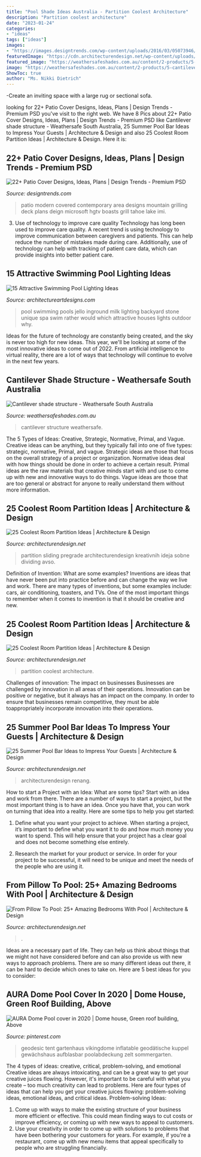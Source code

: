 ```yaml
---
title: "Pool Shade Ideas Australia - Partition Coolest Architecture"
description: "Partition coolest architecture"
date: "2023-01-24"
categories:
- "ideas"
tags: ["ideas"]
images:
- "https://images.designtrends.com/wp-content/uploads/2016/03/05073946/Contemporary-Patio-Cover-Deign.jpeg"
featuredImage: "https://cdn.architecturendesign.net/wp-content/uploads/2015/01/AD-PoolBedroom-25.jpg"
featured_image: "https://weathersafeshades.com.au/content/2-products/5-cantilever/cantilever-shade-structure-2.jpg"
image: "https://weathersafeshades.com.au/content/2-products/5-cantilever/cantilever-shade-structure-2.jpg"
ShowToc: true
author: "Ms. Nikki Dietrich"
---
```



-Create an inviting space with a large rug or sectional sofa.

	

		
looking for 22+ Patio Cover Designs, Ideas, Plans | Design Trends - Premium PSD you've visit to the right web. We have 8 Pics about 22+ Patio Cover Designs, Ideas, Plans | Design Trends - Premium PSD like Cantilever shade structure - Weathersafe South Australia, 25 Summer Pool Bar Ideas to Impress Your Guests | Architecture &amp; Design and also 25 Coolest Room Partition Ideas | Architecture &amp; Design. Here it is:
		
    
## 22+ Patio Cover Designs, Ideas, Plans | Design Trends - Premium PSD

<img loading=lazy src="https://images.designtrends.com/wp-content/uploads/2016/03/05073946/Contemporary-Patio-Cover-Deign.jpeg" onerror="this.onerror=null;this.src='https://tse2.mm.bing.net/th?id=OIP.AKLi8hzsns2SWbiHI9DVZAHaKX&amp;pid=15.1';" alt="22+ Patio Cover Designs, Ideas, Plans | Design Trends - Premium PSD">

_Source: designtrends.com_

>patio modern covered contemporary area designs mountain grilling deck plans deign microsoft hgtv boasts grill tahoe lake imi. 

	

3) Use of technology to improve care quality
Technology has long been used to improve care quality. A recent trend is using technology to improve communication between caregivers and patients. This can help reduce the number of mistakes made during care. Additionally, use of technology can help with tracking of patient care data, which can provide insights into better patient care.

    
## 15 Attractive Swimming Pool Lighting Ideas

<img loading=lazy src="https://www.architectureartdesigns.com/wp-content/uploads/2015/09/11-630x420.jpg" onerror="this.onerror=null;this.src='https://tse2.mm.bing.net/th?id=OIP.3Z6KjQBjKxUGuG8hQ-_k_QHaE8&amp;pid=15.1';" alt="15 Attractive Swimming Pool Lighting Ideas">

_Source: architectureartdesigns.com_

>pool swimming pools jello inground milk lighting backyard stone unique spa swim rather would which attractive houses lights outdoor why. 

	

Ideas for the future of technology are constantly being created, and the sky is never too high for new ideas. This year, we'll be looking at some of the most innovative ideas to come out of 2022. From artificial intelligence to virtual reality, there are a lot of ways that technology will continue to evolve in the next few years.

    
## Cantilever Shade Structure - Weathersafe South Australia

<img loading=lazy src="https://weathersafeshades.com.au/content/2-products/5-cantilever/cantilever-shade-structure-2.jpg" onerror="this.onerror=null;this.src='https://tse3.mm.bing.net/th?id=OIP.Xmr_tF5Qu-jmh81qbPTsbwHaE8&amp;pid=15.1';" alt="Cantilever shade structure - Weathersafe South Australia">

_Source: weathersafeshades.com.au_

>cantilever structure weathersafe. 

	

The 5 Types of Ideas: Creative, Strategic, Normative, Primal, and Vague.
Creative ideas can be anything, but they typically fall into one of five types: strategic, normative, Primal, and vague. 
Strategic ideas are those that focus on the overall strategy of a project or organization. Normative ideas deal with how things should be done in order to achieve a certain result. Primal ideas are the raw materials that creative minds start with and use to come up with new and innovative ways to do things. Vague ideas are those that are too general or abstract for anyone to really understand them without more information.

    
## 25 Coolest Room Partition Ideas | Architecture &amp; Design

<img loading=lazy src="https://cdn.architecturendesign.net/wp-content/uploads/2014/08/2161.jpg" onerror="this.onerror=null;this.src='https://tse4.mm.bing.net/th?id=OIP.RVoNf9r_gGLB274Gc5QydwHaJ3&amp;pid=15.1';" alt="25 Coolest Room Partition Ideas | Architecture &amp; Design">

_Source: architecturendesign.net_

>partition sliding pregrade architecturendesign kreativnih ideja sobne dividing avso. 

	

Definition of Invention: What are some examples?
Inventions are ideas that have never been put into practice before and can change the way we live and work. There are many types of inventions, but some examples include: cars, air conditioning, toasters, and TVs. One of the most important things to remember when it comes to invention is that it should be creative and new.

    
## 25 Coolest Room Partition Ideas | Architecture &amp; Design

<img loading=lazy src="https://cdn.architecturendesign.net/wp-content/uploads/2014/08/3137.jpg" onerror="this.onerror=null;this.src='https://tse1.mm.bing.net/th?id=OIP.0U4_h8rUDRzr4zKdHGWjhgHaLK&amp;pid=15.1';" alt="25 Coolest Room Partition Ideas | Architecture &amp; Design">

_Source: architecturendesign.net_

>partition coolest architecture. 

	

Challenges of innovation: The impact on businesses
Businesses are challenged by innovation in all areas of their operations. Innovation can be positive or negative, but it always has an impact on the company. In order to ensure that businesses remain competitive, they must be able toappropriately incorporate innovation into their operations.

    
## 25 Summer Pool Bar Ideas To Impress Your Guests | Architecture &amp; Design

<img loading=lazy src="https://cdn.architecturendesign.net/wp-content/uploads/2014/09/Summer-Pool-Bar-Ideas-20.jpg" onerror="this.onerror=null;this.src='https://tse3.mm.bing.net/th?id=OIP.jjMy9LrKCkNcpf5baVylMAHaFJ&amp;pid=15.1';" alt="25 Summer Pool Bar Ideas to Impress Your Guests | Architecture &amp; Design">

_Source: architecturendesign.net_

>architecturendesign renang. 

	

How to start a Project with an Idea: What are some tips?
Start with an idea and work from there. There are a number of ways to start a project, but the most important thing is to have an idea. Once you have that, you can work on turning that idea into a reality. Here are some tips to help you get started:
1. Define what you want your project to achieve. When starting a project, it’s important to define what you want it to do and how much money you want to spend. This will help ensure that your project has a clear goal and does not become something else entirely.

2. Research the market for your product or service. In order for your project to be successful, it will need to be unique and meet the needs of the people who are using it.

    
## From Pillow To Pool: 25+ Amazing Bedrooms With Pool | Architecture &amp; Design

<img loading=lazy src="https://cdn.architecturendesign.net/wp-content/uploads/2015/01/AD-PoolBedroom-25.jpg" onerror="this.onerror=null;this.src='https://tse3.mm.bing.net/th?id=OIP.XaGL70ZOxNJpcxY9UoO0MwHaFj&amp;pid=15.1';" alt="From Pillow To Pool: 25+ Amazing Bedrooms With Pool | Architecture &amp; Design">

_Source: architecturendesign.net_

>. 

	

Ideas are a necessary part of life. They can help us think about things that we might not have considered before and can also provide us with new ways to approach problems. There are so many different ideas out there, it can be hard to decide which ones to take on. Here are 5 best ideas for you to consider: 

    
## AURA Dome Pool Cover In 2020 | Dome House, Green Roof Building, Above

<img loading=lazy src="https://i.pinimg.com/736x/48/16/c5/4816c5da71175c13caccd68765b753d1.jpg" onerror="this.onerror=null;this.src='https://tse3.mm.bing.net/th?id=OIP.xIdpq3XneUCitzmLO7J1kwHaJ3&amp;pid=15.1';" alt="AURA Dome Pool cover in 2020 | Dome house, Green roof building, Above">

_Source: pinterest.com_

>geodesic tent gartenhaus vikingdome inflatable geodätische kuppel gewächshaus aufblasbar poolabdeckung zelt sommergarten. 

	

The 4 types of ideas: creative, critical, problem-solving, and emotional
Creative ideas are always intoxicating, and can be a great way to get your creative juices flowing. However, it's important to be careful with what you create – too much creativity can lead to problems. Here are four types of ideas that can help you get your creative juices flowing: problem-solving ideas, emotional ideas, and critical ideas.
Problem-solving Ideas: 
1) Come up with ways to make the existing structure of your business more efficient or effective. This could mean finding ways to cut costs or improve efficiency, or coming up with new ways to appeal to customers. 
2) Use your creativity in order to come up with solutions to problems that have been bothering your customers for years. For example, if you're a restaurant, come up with new menu items that appeal specifically to people who are struggling financially.

